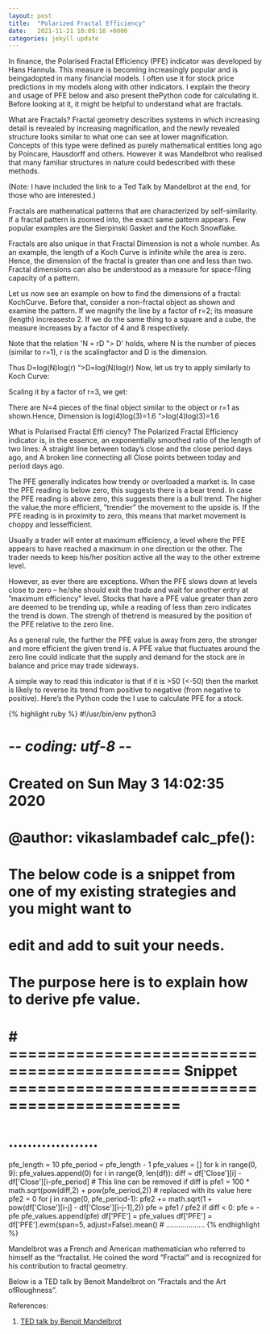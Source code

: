 ```yaml
---
layout: post
title:  "Polarized Fractal Efficiency"
date:   2021-11-21 10:09:10 +0000
categories: jekyll update
---
```

In finance, the Polarised Fractal Efficiency (PFE) indicator was developed by Hans Hannula. This measure is becoming increasingly popular and is beingadopted in many financial models.
I often use it for stock price predictions in my models along with other indicators. I explain the theory and usage of PFE below and also present thePython code for calculating it. Before looking at it, it might be helpful to understand what are fractals. 

What are Fractals?
Fractal geometry describes systems in which increasing detail is revealed by increasing magnification, and the newly revealed structure looks similar to what one can see at lower magnification. Concepts of this type were defined as purely mathematical entities long ago by Poincare, Hausdorff and others. However it was Mandelbrot who realised that many familiar structures in nature could bedescribed with these methods.

(Note: I have included the link to a Ted Talk by Mandelbrot at the end, for those who are interested.)

Fractals are mathematical patterns that are characterized by self-similarity. If a fractal pattern is zoomed into, the exact same pattern appears. Few popular examples are the Sierpinski Gasket and the Koch Snowflake.

Fractals are also unique in that Fractal Dimension is not a whole number. As an example, the length of a Koch Curve is infinite while the area is zero. Hence, the dimension of the fractal is greater than one and less than two. Fractal dimensions can also be understood as a measure for space-filing capacity of a pattern.

Let us now see an example on how to find the dimensions of a fractal: KochCurve. Before that, consider a non-fractal object as shown and examine the pattern. If we magnify the line by a factor of r=2; its measure (length) increasesto 2. If we do the same thing to a square and a cube, the measure increases by a factor of 4 and 8 respectively.

Note that the relation 'N = rD "> D' holds, where N is the number of pieces (similar to r=1), r is the scalingfactor and D is the dimension.

Thus D=log(N)log(r)
“>D=log(N)log(r)
Now, let us try to apply similarly to Koch Curve:


Scaling it by a factor of r=3, we get:

There are N=4 pieces of the final object similar to the object or r=1 as shown.Hence, Dimension is log(4)log(3)=1.6
“>log(4)log(3)=1.6

What is Polarised Fractal Effi ciency?
The Polarized Fractal Efficiency indicator is, in the essence, an exponentially smoothed ratio of the length of two lines:
A straight line between today’s close and the close period days ago, and
A broken line connecting all Close points between today and period days ago.

The PFE generally indicates how trendy or overloaded a market is. In case the PFE reading is below zero, this suggests there is a bear trend. In case the PFE reading is above zero, this suggests there is a bull trend. The higher the value,the more efficient, ”trendier” the movement to the upside is. If the PFE reading is in proximity to zero, this means that market movement is choppy and lessefficient.

Usually a trader will enter at maximum efficiency, a level where the PFE appears to have reached a maximum in one direction or the other. The trader needs to keep his/her position active all the way to the other extreme level.

However, as ever there are exceptions. When the PFE slows down at levels close to zero – he/she should exit the trade and wait for another entry at ”maximum efficiency” level.
Stocks that have a PFE value greater than zero are deemed to be trending up, while a reading of less than zero indicates the trend is down. The strengh of thetrend is measured by the position of the PFE relative to the zero line.

As a general rule, the further the PFE value is away from zero, the stronger and more efficient the given trend is. A PFE value that fluctuates around the zero line could indicate that the supply and demand for the stock are in balance and price may trade sideways.

A simple way to read this indicator is that if it is >50 (<-50) then the market is likely to reverse its trend from positive to negative (from negative to positive).
Here’s the Python code the I use to calculate PFE for a stock.



{% highlight ruby %}
#!/usr/bin/env python3
# -*- coding: utf-8 -*-
# Created on Sun May 3 14:02:35 2020
# @author: vikaslambadef calc_pfe():
# The below code is a snippet from one of my existing strategies and you might want to 
# edit and add to suit your needs.
# The purpose here is to explain how to derive pfe value.
# # ============================================ Snippet ============================================
# ................... 
pfe_length = 10 
pfe_period = pfe_length - 1 
pfe_values = [] 
for k in range(0, 9): 
    pfe_values.append(0) 
for i in range(9, len(df)): 
    diff = df['Close'][i] - df['Close'][i-pfe_period] # This line can be removed if diff is pfe1 = 100 * math.sqrt(pow(diff,2) + pow(pfe_period,2)) 
    # replaced with its value here pfe2 = 0 
    for j in range(0, pfe_period-1): 
        pfe2 += math.sqrt(1 + pow(df['Close'][i-j] - df['Close'][i-j-1],2)) 
    pfe = pfe1 / pfe2 
    if diff < 0: 
        pfe = -pfe 
    pfe_values.append(pfe) 
    df['PFE'] = pfe_values 
    df['PFE'] = df['PFE'].ewm(span=5, adjust=False).mean()
    # ...................
{% endhighlight %}

Mandelbrot was a French and American mathematician who referred to himself as the “fractalist. He coined the word “Fractal” and is recognized for his contribution to fractal geometry.

Below is a TED talk by Benoit Mandelbrot on ”Fractals and the Art ofRoughness”.

References:
1. [TED talk by Benoit Mandelbrot][TED-talk-by-Benoit-Mandelbrot] 


[TED-talk-by-Benoit-Mandelbrot]: https://www.ted.com/talks/benoit_mandelbrot_fractals_and_the_art_of_roughness?language=en
